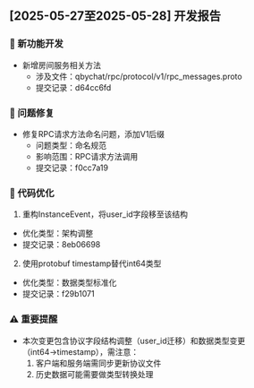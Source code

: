 ## [2025-05-27至2025-05-28] 开发报告

### 🚀 新功能开发
- 新增房间服务相关方法
  - 涉及文件：qbychat/rpc/protocol/v1/rpc_messages.proto
  - 提交记录：d64cc6fd

### 🐛 问题修复
- 修复RPC请求方法命名问题，添加V1后缀
  - 问题类型：命名规范
  - 影响范围：RPC请求方法调用
  - 提交记录：f0cc7a19

### 🔧 代码优化
1. 重构InstanceEvent，将user_id字段移至该结构
  - 优化类型：架构调整
  - 提交记录：8eb06698

2. 使用protobuf timestamp替代int64类型
  - 优化类型：数据类型标准化
  - 提交记录：f29b1071

### ⚠️ 重要提醒
- 本次变更包含协议字段结构调整（user_id迁移）和数据类型变更（int64→timestamp），需注意：
  1. 客户端和服务端需同步更新协议文件
  2. 历史数据可能需要做类型转换处理